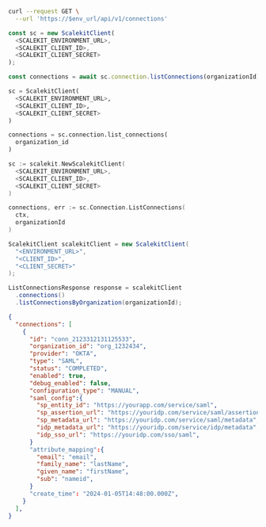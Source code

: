 <CodeWithHeader method="get" endpoint="/api/v1/connections">
<Tabs groupId="tech-stack" querystring>
<TabItem value="curl" label="cURL">

```bash showLineNumbers
curl --request GET \
  --url 'https://$env_url/api/v1/connections'
```

</TabItem>
<TabItem value="nodejs" label="Node.js">

```js showLineNumbers
const sc = new ScalekitClient(
  <SCALEKIT_ENVIRONMENT_URL>,
  <SCALEKIT_CLIENT_ID>,
  <SCALEKIT_CLIENT_SECRET>
);

const connections = await sc.connection.listConnections(organizationId);
```

</TabItem>
<TabItem value="py" label="Python">

```python showLineNumbers
sc = ScalekitClient(
  <SCALEKIT_ENVIRONMENT_URL>,
  <SCALEKIT_CLIENT_ID>,
  <SCALEKIT_CLIENT_SECRET>
)

connections = sc.connection.list_connections(
  organization_id
)

```

</TabItem>
<TabItem value="golang" label="Go">

```go showLineNumbers
sc := scalekit.NewScalekitClient(
  <SCALEKIT_ENVIRONMENT_URL>,
  <SCALEKIT_CLIENT_ID>,
  <SCALEKIT_CLIENT_SECRET>
)

connections, err := sc.Connection.ListConnections(
  ctx,
  organizationId
)
```

</TabItem>

<TabItem value="java" label="Java">

```java showLineNumbers
ScalekitClient scalekitClient = new ScalekitClient(
  "<ENVIRONMENT_URL>",
  "<CLIENT_ID>",
  "<CLIENT_SECRET>"
);

ListConnectionsResponse response = scalekitClient
  .connections()
  .listConnectionsByOrganization(organizationId);

```

</TabItem>
</Tabs>
</CodeWithHeader>
<CodeWithHeader title="Response">

```json
{
  "connections": [
    {
      "id": "conn_2123312131125533",
      "organization_id": "org_1232434",
      "provider": "OKTA",
      "type": "SAML",
      "status": "COMPLETED",
      "enabled": true,
      "debug_enabled": false,
      "configuration_type": "MANUAL",
      "saml_config":{
        "sp_entity_id": "https://yourapp.com/service/saml",
        "sp_assertion_url": "https://youridp.com/service/saml/assertion",
        "sp_metadata_url": "https://youridp.com/service/saml/metadata",
        "idp_metadata_url": "https://youridp.com/service/idp/metadata",
        "idp_sso_url": "https://youridp.com/sso/saml",
      }
      "attribute_mapping":{
        "email": "email",
        "family_name": "lastName",
        "given_name": "firstName",
        "sub": "nameid",
      }
      "create_time": "2024-01-05T14:48:00.000Z",
    }
  ],
}
```

</CodeWithHeader>
